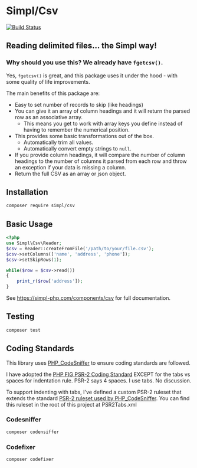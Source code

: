 # Simpl/Csv

[![Build Status](https://img.shields.io/travis/simpl-php/csv.svg?style=flat-square)](https://travis-ci.org/simpl-php/csv)

## Reading delimited files... the Simpl way!

### Why should you use this? We already have `fgetcsv()`.

Yes, `fgetcsv()` is great, and this package uses it under the hood - with some quality of life improvements.


The main benefits of this package are:

- Easy to set number of records to skip (like headings)
- You can give it an array of column headings and it will return the parsed row as an associative array.
    - This means you get to work with array keys you define instead of having to remember the numerical position.
- This provides some basic transformations out of the box.
    - Automatically trim all values.
    - Automatically convert empty strings to `null`.
- If you provide column headings, it will compare the number of column headings to the number of columns it
parsed from each row and throw an exception if your data is missing a column.
- Return the full CSV as an array or json object.

## Installation

```bash
composer require simpl/csv
```

## Basic Usage
```php
<?php
use Simpl\Csv\Reader;
$csv = Reader::createFromFile('/path/to/your/file.csv');
$csv->setColumns(['name', 'address', 'phone']);
$csv->setSkipRows(1);

while($row = $csv->read())
{
    print_r($row['address']);
}
```

See <https://simpl-php.com/components/csv> for full documentation.

## Testing

```bash
composer test
```

## Coding Standards
This library uses [PHP_CodeSniffer](http://www.squizlabs.com/php-codesniffer) to ensure coding standards are followed.

I have adopted the [PHP FIG PSR-2 Coding Standard](http://www.php-fig.org/psr/psr-2/) EXCEPT for the tabs vs spaces for indentation rule. PSR-2 says 4 spaces. I use tabs. No discussion.

To support indenting with tabs, I've defined a custom PSR-2 ruleset that extends the standard [PSR-2 ruleset used by PHP_CodeSniffer](https://github.com/squizlabs/PHP_CodeSniffer/blob/master/CodeSniffer/Standards/PSR2/ruleset.xml). You can find this ruleset in the root of this project at PSR2Tabs.xml


### Codesniffer

```bash
composer codensiffer
```

### Codefixer

```bash
composer codefixer
```